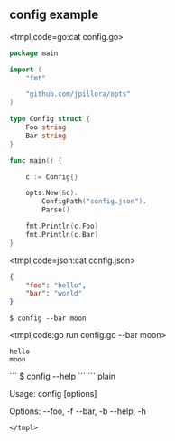 ## config example

<tmpl,code=go:cat config.go>
``` go 
package main

import (
	"fmt"

	"github.com/jpillora/opts"
)

type Config struct {
	Foo string
	Bar string
}

func main() {

	c := Config{}

	opts.New(&c).
		ConfigPath("config.json").
		Parse()

	fmt.Println(c.Foo)
	fmt.Println(c.Bar)
}
```
</tmpl>

<tmpl,code=json:cat config.json>
``` json 
{
	"foo": "hello",
	"bar": "world"
}
```
</tmpl>

```
$ config --bar moon
```
<tmpl,code:go run config.go --bar moon>
``` plain 
hello
moon
```
</tmpl>
```
$ config --help
```
<tmpl,code:go run config.go --help>
``` plain 

  Usage: config [options]
  
  Options:
  --foo, -f 
  --bar, -b 
  --help, -h
  

```
</tmpl>